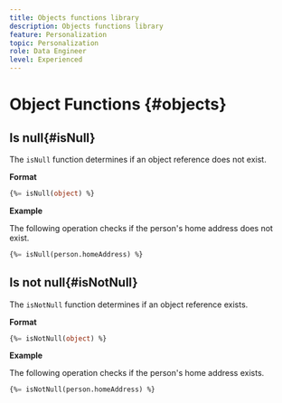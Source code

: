 ```yaml
---
title: Objects functions library
description: Objects functions library
feature: Personalization
topic: Personalization
role: Data Engineer
level: Experienced
---
```

# Object Functions {#objects}

## Is null{#isNull}

The `isNull` function determines if an object reference does not exist.

**Format**

```sql
{%= isNull(object) %}
```

**Example**

The following operation checks if the person's home address does not exist.

```sql
{%= isNull(person.homeAddress) %}
```

## Is not null{#isNotNull}

The `isNotNull` function determines if an object reference exists.

**Format**

```sql
{%= isNotNull(object) %}
```

**Example**

The following operation checks if the person's home address exists.

```sql
{%= isNotNull(person.homeAddress) %}
```
